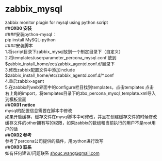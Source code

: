 # zabbix_mysql
zabbix monitor plugin for mysql using python script</br>
##**OX00 安装**</br>
####安装python-mysql：</br>
pip install MySQL-python</br>
####安装脚本</br>
1.将script目录下zabbix_mysql放到一个制定目录下（自定义）</br>
2.将templates/userparameter_percona_mysql.conf 放到$zabbix_install_home/ect/zabbix_agentd.conf.d/目录下</br>
3.修改zabbix配置文件中添加include $zabbix_install_home/etc/zabbix_agentd.conf.d/*.conf</br>
4.重启zabbix-agent</br>
5.在zabbix的web界面中的configure栏目找到templates，点击templates 点击右上角的import，将templates目录下的zbx_percona_mysql_template.xml导入到模板里面</br>
##**OX01 notice**</br>
mysql的配置信息需要在脚本中修改</br>
如果开启缓存，缓存文件在mysql脚本中可修改，并且在创建缓存文件的时候修改缓存文件的other拥有写的权限，如果zabbix的数组和当前执行的用户不是root用户的话</br>
##**OX02 参考**</br>
参考了percona公司提供的插件，用python进行改写</br>
##**OX03 联系**</br>
如有任何建议/问题联系 shouc.wang@gmail.com


